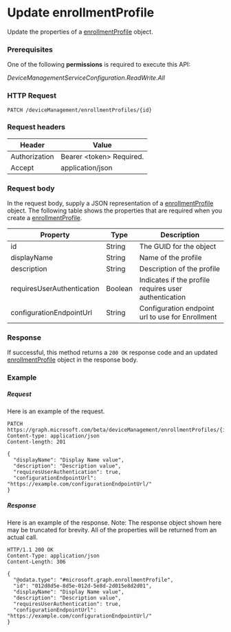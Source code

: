 ﻿# Update enrollmentProfile
Update the properties of a [enrollmentProfile](../resources/intune_corpenrollment_enrollmentprofile.md) object.
### Prerequisites
One of the following **permissions** is required to execute this API:

*DeviceManagementServiceConfiguration.ReadWrite.All*
### HTTP Request
<!-- {
  "blockType": "ignored"
}
-->
```http
PATCH /deviceManagement/enrollmentProfiles/{id}
```

### Request headers
|Header|Value|
|---|---|
|Authorization|Bearer &lt;token&gt; Required.|
|Accept|application/json|

### Request body
In the request body, supply a JSON representation of a [enrollmentProfile](../resources/intune_corpenrollment_enrollmentprofile.md) object.
The following table shows the properties that are required when you create a [enrollmentProfile](../resources/intune_corpenrollment_enrollmentprofile.md).

|Property|Type|Description|
|---|---|---|
|id|String|The GUID for the object|
|displayName|String|Name of the profile|
|description|String|Description of the profile|
|requiresUserAuthentication|Boolean|Indicates if the profile requires user authentication|
|configurationEndpointUrl|String|Configuration endpoint url to use for Enrollment|



### Response
If successful, this method returns a `200 OK` response code and an updated [enrollmentProfile](../resources/intune_corpenrollment_enrollmentprofile.md) object in the response body.

### Example
##### Request
Here is an example of the request.
```http
PATCH https://graph.microsoft.com/beta/deviceManagement/enrollmentProfiles/{id}
Content-type: application/json
Content-length: 201

{
  "displayName": "Display Name value",
  "description": "Description value",
  "requiresUserAuthentication": true,
  "configurationEndpointUrl": "https://example.com/configurationEndpointUrl/"
}
```

##### Response
Here is an example of the response. Note: The response object shown here may be truncated for brevity. All of the properties will be returned from an actual call.
```http
HTTP/1.1 200 OK
Content-Type: application/json
Content-Length: 306

{
  "@odata.type": "#microsoft.graph.enrollmentProfile",
  "id": "012d8d5e-8d5e-012d-5e8d-2d015e8d2d01",
  "displayName": "Display Name value",
  "description": "Description value",
  "requiresUserAuthentication": true,
  "configurationEndpointUrl": "https://example.com/configurationEndpointUrl/"
}
```



